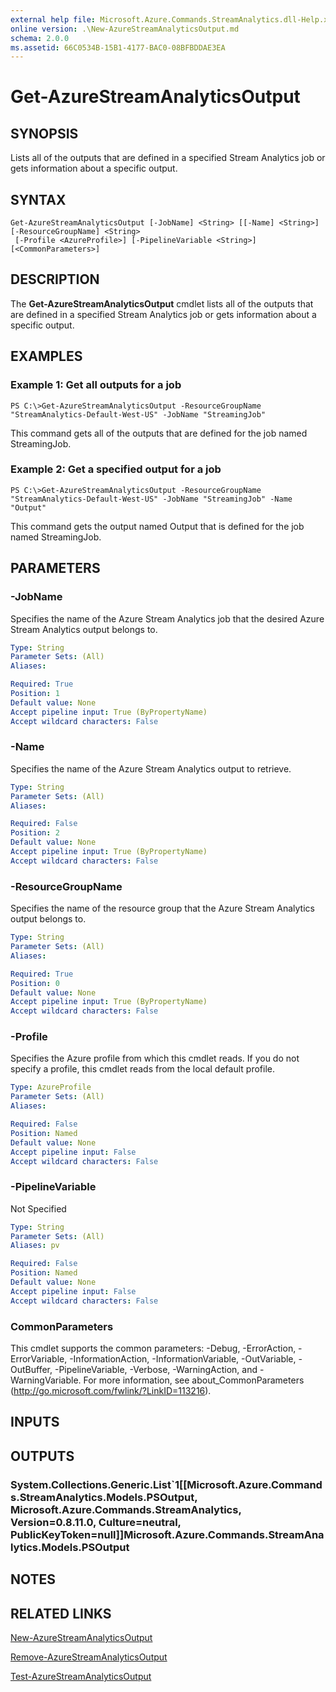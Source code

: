 ```yaml
---
external help file: Microsoft.Azure.Commands.StreamAnalytics.dll-Help.xml
online version: .\New-AzureStreamAnalyticsOutput.md
schema: 2.0.0
ms.assetid: 66C0534B-15B1-4177-BAC0-08BFBDDAE3EA
---
```


# Get-AzureStreamAnalyticsOutput

## SYNOPSIS
Lists all of the outputs that are defined in a specified Stream Analytics job or gets information about a specific output.

## SYNTAX

```
Get-AzureStreamAnalyticsOutput [-JobName] <String> [[-Name] <String>] [-ResourceGroupName] <String>
 [-Profile <AzureProfile>] [-PipelineVariable <String>] [<CommonParameters>]
```

## DESCRIPTION
The **Get-AzureStreamAnalyticsOutput** cmdlet lists all of the outputs that are defined in a specified Stream Analytics job or gets information about a specific output.

## EXAMPLES

### Example 1: Get all outputs for a job
```
PS C:\>Get-AzureStreamAnalyticsOutput -ResourceGroupName "StreamAnalytics-Default-West-US" -JobName "StreamingJob"
```

This command gets all of the outputs that are defined for the job named StreamingJob.

### Example 2: Get a specified output for a job
```
PS C:\>Get-AzureStreamAnalyticsOutput -ResourceGroupName "StreamAnalytics-Default-West-US" -JobName "StreamingJob" -Name "Output"
```

This command gets the output named Output that is defined for the job named StreamingJob.

## PARAMETERS

### -JobName
Specifies the name of the Azure Stream Analytics job that the desired Azure Stream Analytics output belongs to.

```yaml
Type: String
Parameter Sets: (All)
Aliases: 

Required: True
Position: 1
Default value: None
Accept pipeline input: True (ByPropertyName)
Accept wildcard characters: False
```

### -Name
Specifies the name of the Azure Stream Analytics output to retrieve.

```yaml
Type: String
Parameter Sets: (All)
Aliases: 

Required: False
Position: 2
Default value: None
Accept pipeline input: True (ByPropertyName)
Accept wildcard characters: False
```

### -ResourceGroupName
Specifies the name of the resource group that the Azure Stream Analytics output belongs to.

```yaml
Type: String
Parameter Sets: (All)
Aliases: 

Required: True
Position: 0
Default value: None
Accept pipeline input: True (ByPropertyName)
Accept wildcard characters: False
```

### -Profile
Specifies the Azure profile from which this cmdlet reads.
If you do not specify a profile, this cmdlet reads from the local default profile.

```yaml
Type: AzureProfile
Parameter Sets: (All)
Aliases: 

Required: False
Position: Named
Default value: None
Accept pipeline input: False
Accept wildcard characters: False
```

### -PipelineVariable
Not Specified

```yaml
Type: String
Parameter Sets: (All)
Aliases: pv

Required: False
Position: Named
Default value: None
Accept pipeline input: False
Accept wildcard characters: False
```

### CommonParameters
This cmdlet supports the common parameters: -Debug, -ErrorAction, -ErrorVariable, -InformationAction, -InformationVariable, -OutVariable, -OutBuffer, -PipelineVariable, -Verbose, -WarningAction, and -WarningVariable. For more information, see about_CommonParameters (http://go.microsoft.com/fwlink/?LinkID=113216).

## INPUTS

## OUTPUTS

### System.Collections.Generic.List`1[[Microsoft.Azure.Commands.StreamAnalytics.Models.PSOutput, Microsoft.Azure.Commands.StreamAnalytics, Version=0.8.11.0, Culture=neutral, PublicKeyToken=null]]Microsoft.Azure.Commands.StreamAnalytics.Models.PSOutput

## NOTES

## RELATED LINKS

[New-AzureStreamAnalyticsOutput](./New-AzureStreamAnalyticsOutput.md)

[Remove-AzureStreamAnalyticsOutput](./Remove-AzureStreamAnalyticsOutput.md)

[Test-AzureStreamAnalyticsOutput](./Test-AzureStreamAnalyticsOutput.md)


